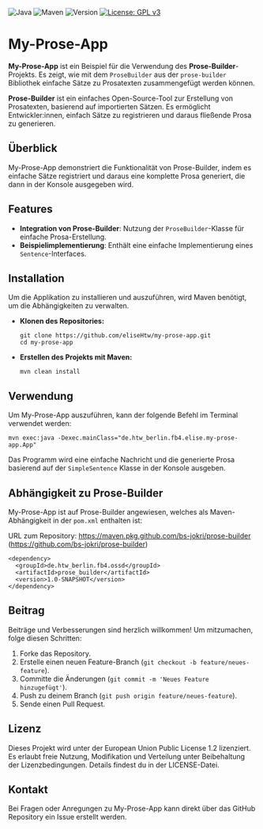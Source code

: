 ![Java](https://img.shields.io/badge/Java-11%2B-brightgreen.svg)
![Maven](https://img.shields.io/badge/Maven-3.6.3%2B-brightgreen.svg)
![Version](https://img.shields.io/badge/version-1.0.0-orange.svg)
[![License: GPL v3](https://img.shields.io/badge/License-GPLv3-blue.svg)](https://www.gnu.org/licenses/gpl-3.0)


# My-Prose-App

**My-Prose-App** ist ein Beispiel für die Verwendung des **Prose-Builder**-Projekts.
Es zeigt, wie mit dem `ProseBuilder` aus der `prose-builder` Bibliothek einfache
Sätze zu Prosatexten zusammengefügt werden können.

**Prose-Builder** ist ein einfaches Open-Source-Tool zur Erstellung von Prosatexten,
basierend auf importierten Sätzen. Es ermöglicht Entwickler:innen, einfach Sätze zu
registrieren und daraus fließende Prosa zu generieren.

## Überblick

My-Prose-App demonstriert die Funktionalität von Prose-Builder, indem es einfache Sätze
registriert und daraus eine komplette Prosa generiert, die dann in der Konsole
ausgegeben wird.

## Features

- **Integration von Prose-Builder**: Nutzung der `ProseBuilder`-Klasse für einfache
Prosa-Erstellung.
- **Beispielimplementierung**: Enthält eine einfache Implementierung eines
`Sentence`-Interfaces.

## Installation

Um die Applikation zu installieren und auszuführen, wird Maven benötigt,
um die Abhängigkeiten zu verwalten.

- **Klonen des Repositories:**

  ```shell
  git clone https://github.com/eliseHtw/my-prose-app.git
  cd my-prose-app
  ```

- **Erstellen des Projekts mit Maven:**

  ```shell
  mvn clean install
  ```

## Verwendung

Um My-Prose-App auszuführen, kann der folgende Befehl im Terminal verwendet werden:

```shell
mvn exec:java -Dexec.mainClass="de.htw_berlin.fb4.elise.my-prose-app.App"
```

Das Programm wird eine einfache Nachricht und die generierte Prosa basierend auf der
`SimpleSentence` Klasse in der Konsole ausgeben.

## Abhängigkeit zu Prose-Builder

My-Prose-App ist auf Prose-Builder angewiesen, welches als Maven-Abhängigkeit in der
`pom.xml` enthalten ist:

URL zum Repository: https://maven.pkg.github.com/bs-jokri/prose-builder
(https://github.com/bs-jokri/prose-builder)

```shell
<dependency>
  <groupId>de.htw_berlin.fb4.ossd</groupId>
  <artifactId>prose_builder</artifactId>
  <version>1.0-SNAPSHOT</version>
</dependency>
```


## Beitrag

Beiträge und Verbesserungen sind herzlich willkommen! Um mitzumachen, folge diesen
Schritten:

1. Forke das Repository.
2. Erstelle einen neuen Feature-Branch (`git checkout -b feature/neues-feature`).
3. Committe die Änderungen (`git commit -m 'Neues Feature hinzugefügt'`).
4. Push zu deinem Branch (`git push origin feature/neues-feature`).
5. Sende einen Pull Request.


## Lizenz

Dieses Projekt wird unter der European Union Public License 1.2 lizenziert.
Es erlaubt freie Nutzung, Modifikation und Verteilung unter Beibehaltung der
Lizenzbedingungen. Details findest du in der LICENSE-Datei.

## Kontakt

Bei Fragen oder Anregungen zu My-Prose-App kann direkt über das GitHub Repository
ein Issue erstellt werden.
